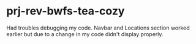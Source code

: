# prj-rev-bwfs-tea-cozy

Had troubles debugging my code. Navbar and Locations section worked earlier but due to a change in my code didn't display properly.
